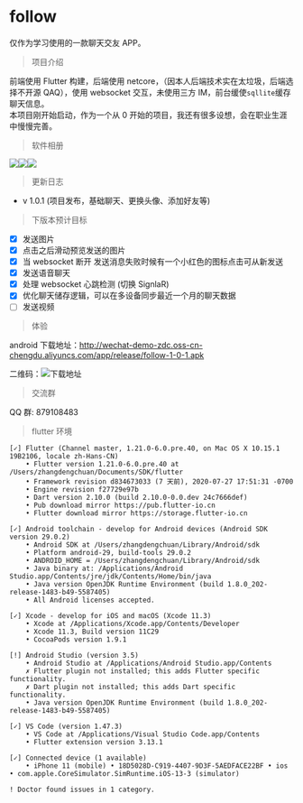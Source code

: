 # follow

仅作为学习使用的一款聊天交友 APP。

> 项目介绍

前端使用 Flutter 构建，后端使用 netcore，（因本人后端技术实在太垃圾，后端选择不开源 QAQ），使用 websocket 交互，未使用三方 IM，前台缓使`sqllite`缓存聊天信息。  
本项目刚开始启动，作为一个从 0 开始的项目，我还有很多设想，会在职业生涯中慢慢完善。

> 软件相册

<div style="display:flex" >
    <img src="https://github.com/ZhangDengchuan/flutter-follow-chat/blob/dev_zhangdengchuan/assets/cover.gif?raw=true" />
<img src="https://github.com/ZhangDengchuan/flutter-follow-chat/blob/dev_zhangdengchuan/assets/friend.gif?raw=true" />
<img src="https://github.com/ZhangDengchuan/flutter-follow-chat/blob/dev_zhangdengchuan/assets/read.gif?raw=true" />
</div>

> 更新日志

- v 1.0.1 (项目发布，基础聊天、更换头像、添加好友等)

> 下版本预计目标

- [x] 发送图片
- [x] 点击之后滑动预览发送的图片
- [x] 当 websocket 断开 发送消息失败时候有一个小红色的图标点击可从新发送
- [x] 发送语音聊天
- [x] 处理 websocket 心跳检测 (切换 SignlaR)
- [x] 优化聊天储存逻辑，可以在多设备同步最近一个月的聊天数据
- [ ] 发送视频

> 体验

android 下载地址：http://wechat-demo-zdc.oss-cn-chengdu.aliyuncs.com/app/release/follow-1-0-1.apk

二维码：![下载地址](https://github.com/ZhangDengchuan/flutter-follow-chat/blob/dev_zhangdengchuan/assets/v-1-0-1.png?raw=true)

> 交流群

QQ 群: 879108483

> flutter 环境

```
[✓] Flutter (Channel master, 1.21.0-6.0.pre.40, on Mac OS X 10.15.1 19B2106, locale zh-Hans-CN)
    • Flutter version 1.21.0-6.0.pre.40 at /Users/zhangdengchuan/Documents/SDK/flutter
    • Framework revision d834673033 (7 天前), 2020-07-27 17:51:31 -0700
    • Engine revision f27729e97b
    • Dart version 2.10.0 (build 2.10.0-0.0.dev 24c7666def)
    • Pub download mirror https://pub.flutter-io.cn
    • Flutter download mirror https://storage.flutter-io.cn

[✓] Android toolchain - develop for Android devices (Android SDK version 29.0.2)
    • Android SDK at /Users/zhangdengchuan/Library/Android/sdk
    • Platform android-29, build-tools 29.0.2
    • ANDROID_HOME = /Users/zhangdengchuan/Library/Android/sdk
    • Java binary at: /Applications/Android Studio.app/Contents/jre/jdk/Contents/Home/bin/java
    • Java version OpenJDK Runtime Environment (build 1.8.0_202-release-1483-b49-5587405)
    • All Android licenses accepted.

[✓] Xcode - develop for iOS and macOS (Xcode 11.3)
    • Xcode at /Applications/Xcode.app/Contents/Developer
    • Xcode 11.3, Build version 11C29
    • CocoaPods version 1.9.1

[!] Android Studio (version 3.5)
    • Android Studio at /Applications/Android Studio.app/Contents
    ✗ Flutter plugin not installed; this adds Flutter specific functionality.
    ✗ Dart plugin not installed; this adds Dart specific functionality.
    • Java version OpenJDK Runtime Environment (build 1.8.0_202-release-1483-b49-5587405)

[✓] VS Code (version 1.47.3)
    • VS Code at /Applications/Visual Studio Code.app/Contents
    • Flutter extension version 3.13.1

[✓] Connected device (1 available)
    • iPhone 11 (mobile) • 18D5028D-C919-4407-9D3F-5AEDFACE22BF • ios • com.apple.CoreSimulator.SimRuntime.iOS-13-3 (simulator)

! Doctor found issues in 1 category.
```
